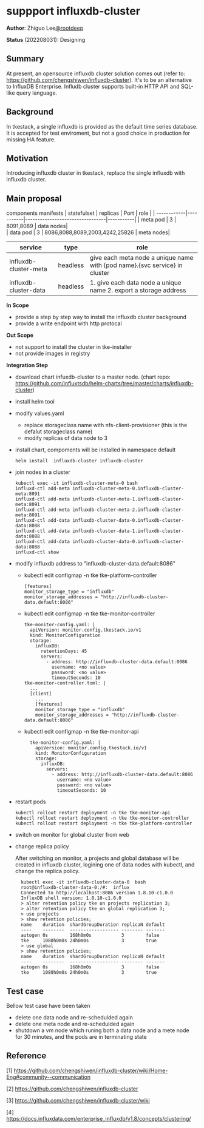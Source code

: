 # suppport influxdb-cluster

**Author**: Zhiguo Lee[@rootdeep](https://github.com/rootdeep)

**Status** (202208031): Designing

## Summary
At present, an opensource influxdb cluster solution comes out (refer to: https://github.com/chengshiwen/influxdb-cluster). It's to be an alternative to InfluxDB Enterprise. Infludb cluster supports built-in HTTP API and SQL-like query language.

## Background
In tkestack, a single influxdb is provided as the default time series database. It is accepted for test enviroment, but not a good choice in production for missing HA feature.

## Motivation 
Introducing influxdb cluster in tkestack, replace the single influxdb with influxdb cluster. 


## Main proposal 

components manifests
| statefulset |  replicas |   Port                          | role      |
| ------------|-----------|---------------------------------|-----------|
| meta pod    |     3     |  8091,8089                      | data nodes|           
| data pod    |     3     |  8086,8088,8089,2003,4242,25826 | meta nodes|

|        service        |  type     |             role                                                           |
| ----------------------|-----------|----------------------------------------------------------------------------|
| influxdb-cluster-meta |  headless | give each meta node a unique name with {pod name}.{svc service} in cluster |
| influxdb-cluster-data |  headless | 1. give each data node a unique name 2. export a storage address         |


**In Scope**
- provide a step by step way to install the influxdb cluster background
- provide a write endpoint with http protocal 


**Out Scope**
- not support to install the cluster in tke-installer
- not provide images in registry 

**Integration Step**

- download chart infuxdb-cluster to a master node. (chart repo:  https://github.com/influxtsdb/helm-charts/tree/master/charts/influxdb-cluster)
- install helm tool
- modify values.yaml
  - replace storageclass name with nfs-client-provisioner (this is the defalut storageclass name)
  - modify replicas of data node to 3

- install chart, compoments will be installed in namespace default
  ```
  helm install  influxdb-cluster influxdb-cluster
  ```
- join nodes in a cluster
  ```
  kubectl exec -it influxdb-cluster-meta-0 bash
  influxd-ctl add-meta influxdb-cluster-meta-0.influxdb-cluster-meta:8091
  influxd-ctl add-meta influxdb-cluster-meta-1.influxdb-cluster-meta:8091
  influxd-ctl add-meta influxdb-cluster-meta-2.influxdb-cluster-meta:8091
  influxd-ctl add-data influxdb-cluster-data-0.influxdb-cluster-data:8088
  influxd-ctl add-data influxdb-cluster-data-1.influxdb-cluster-data:8088
  influxd-ctl add-data influxdb-cluster-data-0.influxdb-cluster-data:8088
  influxd-ctl show
  ```
- modify influxdb address to "influxdb-cluster-data.default:8086"

  - kubectl edit configmap -n tke tke-platform-controller 
    ```
    [features]
    monitor_storage_type = "influxdb"
    monitor_storage_addresses = "http://influxdb-cluster-data.default:8086"
    ```
  - kubectl edit configmap -n tke tke-monitor-controller
    ```
    tke-monitor-config.yaml: |
      apiVersion: monitor.config.tkestack.io/v1
      kind: MonitorConfiguration
      storage:
        influxDB:
          retentionDays: 45
          servers:
            - address: http://influxdb-cluster-data.default:8086
              username: <no value>
              password: <no value>
              timeoutSeconds: 10
    tke-monitor-controller.toml: |
      ...
      [client]
	    ...
        [features]
        monitor_storage_type = "influxdb"
        monitor_storage_addresses = "http://influxdb-cluster-data.default:8086"
    ```
  - kubectl edit configmap -n tke tke-monitor-api
    ```
      tke-monitor-config.yaml: |
        apiVersion: monitor.config.tkestack.io/v1
        kind: MonitorConfiguration
        storage:
          influxDB:
            servers:
              - address: http://influxdb-cluster-data.default:8086
                username: <no value>
                password: <no value>
                timeoutSeconds: 10
    ```
- restart pods
  ```
  kubectl rollout restart deployment -n tke tke-monitor-api
  kubectl rollout restart deployment -n tke tke-monitor-controller
  kubectl rollout restart deployment -n tke tke-platform-controller
  ```
- switch on monitor for global cluster from web

- change replica policy

  After switching on monitor, a projects and global database will be created in influxdb cluster, logining one of data nodes with kubectl, and change the replica policy.
  ```
	kubectl exec -it influxdb-cluster-data-0  bash
	root@influxdb-cluster-data-0:/#:  influx
	Connected to http://localhost:8086 version 1.8.10-c1.0.0
	InfluxDB shell version: 1.8.10-c1.0.0
	> alter retention policy tke on projects replication 3;
	> alter retention policy tke on global replication 3;
	> use projects
	> show retention policies;
    name    duration  shardGroupDuration replicaN default
	----    --------  ------------------ -------- -------
	autogen 0s        168h0m0s           3        false
	tke     1080h0m0s 24h0m0s            3        true
	> use global
	> show retention policies;
	name    duration  shardGroupDuration replicaN default
	----    --------  ------------------ -------- -------
	autogen 0s        168h0m0s           3        false
	tke     1080h0m0s 24h0m0s            3        true
  ```

## Test case
Bellow test case have been taken
- delete one data node and re-schedulded again
- delete one meta node and re-schedulded again
- shutdown a vm node which runing both a data node and a mete node for 30 minutes, and the pods are in terminating state

## Reference
[1] https://github.com/chengshiwen/influxdb-cluster/wiki/Home-Eng#community--communication

[2] https://github.com/chengshiwen/influxdb-cluster

[3] https://github.com/chengshiwen/influxdb-cluster/wiki

[4] https://docs.influxdata.com/enterprise_influxdb/v1.8/concepts/clustering/
